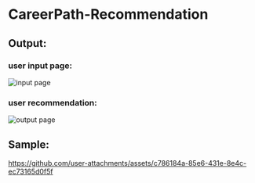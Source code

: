 # CareerPath-Recommendation
## Output:
### user input page:
![input page](https://github.com/user-attachments/assets/612e9805-1c27-4a09-9b22-5524c4d696df)
### user recommendation:
![output page](https://github.com/user-attachments/assets/edf8d74e-25af-4de0-a3d1-45598b4bfa43)
## Sample:
https://github.com/user-attachments/assets/c786184a-85e6-431e-8e4c-ec73165d0f5f

